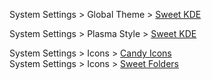 System Settings > Global Theme > [Sweet KDE](https://store.kde.org/p/1294729)  

System Settings > Plasma Style > [Sweet KDE](https://store.kde.org/p/1294174)  

System Settings > Icons > [Candy Icons](https://store.kde.org/p/1305251)  
System Settings > Icons > [Sweet Folders](https://store.kde.org/p/1284047)  

